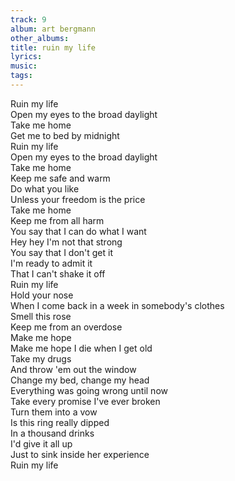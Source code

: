 ```yaml
---
track: 9
album: art bergmann
other_albums: 
title: ruin my life
lyrics: 
music: 
tags: 
---
```

Ruin my life  
Open my eyes to the broad daylight  
Take me home  
Get me to bed by midnight  
Ruin my life  
Open my eyes to the broad daylight  
Take me home  
Keep me safe and warm  
Do what you like  
Unless your freedom is the price  
Take me home  
Keep me from all harm  
You say that I can do what I want  
Hey hey I'm not that strong  
You say that I don't get it  
I'm ready to admit it  
That I can't shake it off  
Ruin my life  
Hold your nose  
When I come back in a week in somebody's clothes  
Smell this rose  
Keep me from an overdose  
Make me hope  
Make me hope I die when I get old  
Take my drugs  
And throw 'em out the window  
Change my bed, change my head  
Everything was going wrong until now  
Take every promise I've ever broken  
Turn them into a vow  
Is this ring really dipped  
In a thousand drinks  
I'd give it all up  
Just to sink inside her experience  
Ruin my life  
